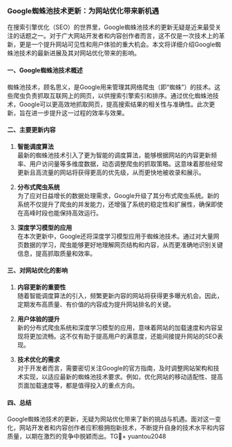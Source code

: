### Google蜘蛛池技术更新：为网站优化带来新机遇

在搜索引擎优化（SEO）的世界里，Google蜘蛛池技术的更新无疑是近来最受关注的话题之一。对于广大网站开发者和内容创作者而言，这不仅是一次技术上的革新，更是一个提升网站可见性和用户体验的重大机会。本文将详细介绍Google蜘蛛池技术的最新进展及其对网站优化带来的影响。

#### 一、Google蜘蛛池技术概述

蜘蛛池技术，顾名思义，是Google用来管理其网络爬虫（即“蜘蛛”）的技术。这些爬虫负责抓取互联网上的网页，以供搜索引擎索引和排序。通过优化蜘蛛池技术，Google可以更高效地抓取网页，提高搜索结果的相关性与准确性。此次更新，旨在进一步提升这一过程的效率与效果。

#### 二、主要更新内容

1. **智能调度算法**  
   最新的蜘蛛池技术引入了更为智能的调度算法，能够根据网站的内容更新频率、用户访问量等多维度数据，动态调整爬虫的抓取策略。这意味着那些经常更新且高流量的网站将获得更高的优先级，从而更快地被收录和展示。

2. **分布式爬虫系统**  
   为了应对日益增长的数据处理需求，Google升级了其分布式爬虫系统。新的系统不仅提升了爬虫的并发能力，还增强了系统的稳定性和扩展性，确保即使在高峰时段也能保持高效运行。

3. **深度学习模型的应用**  
   在本次更新中，Google还将深度学习模型应用于蜘蛛池技术。通过对大量网页数据的学习，爬虫能够更好地理解网页结构和内容，从而更准确地识别关键信息，提高抓取质量和效率。

#### 三、对网站优化的影响

1. **内容更新的重要性**  
   随着智能调度算法的引入，频繁更新内容的网站将获得更多曝光机会。因此，定期发布高质量、有价值的内容成为提升网站排名的关键。

2. **用户体验的提升**  
   新的分布式爬虫系统和深度学习模型的应用，意味着网站的加载速度和内容呈现将更加流畅。这不仅有助于提高用户的满意度，还能间接提升网站的SEO表现。

3. **技术优化的需求**  
   对于开发者而言，需要密切关注Google的官方指南，及时调整网站架构和技术实现，以适应最新的蜘蛛池技术要求。例如，优化网站的移动适配性、提高页面加载速度等，都是值得投入的重点方向。

#### 四、总结

Google蜘蛛池技术的更新，无疑为网站优化带来了新的挑战与机遇。面对这一变化，网站开发者和内容创作者应积极拥抱新技术，不断提升自身的技术水平和内容质量，以期在激烈的竞争中脱颖而出。TG💪+ yuantou2048